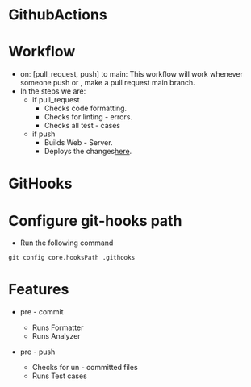 # GithubActions

# Workflow
* on: [pull_request, push] to main: This workflow will work whenever someone push or , make a pull request main branch.
* In the steps we are:
    * if pull_request
        * Checks code formatting.
        * Checks for linting - errors.
        * Checks all test - cases
    * if push
        * Builds Web - Server.
        * Deploys the changes[here]().


# GitHooks

# Configure git-hooks path
* Run the following command
```
git config core.hooksPath .githooks
```
# Features
* pre - commit
    * Runs Formatter
    * Runs Analyzer

* pre - push
    * Checks for un - committed files
    * Runs Test cases
